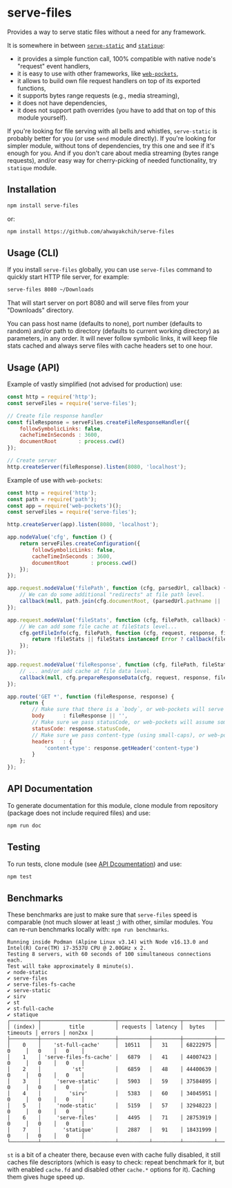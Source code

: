 serve-files
===========

Provides a way to serve static files without a need for any framework.

It is somewhere in between [`serve-static`](https://github.com/expressjs/serve-static) and [`statique`](https://github.com/IonicaBizau/statique):

- it provides a simple function call, 100% compatible with native node's "request" event handlers,
- it is easy to use with other frameworks, like [`web-pockets`](https://github.com/grncdr/web-pockets),
- it allows to build own file request handlers on top of its exported functions,
- it supports bytes range requests (e.g., media streaming),
- it does not have dependencies,
- it does not support path overrides (you have to add that on top of this module yourself).
 
If you're looking for file serving with all bells and whistles, `serve-static` is probably better for you (or use `send` module directly).
If you're looking for simpler module, without tons of dependencies, try this one and see if it's enough for you.
And if you don't care about media streaming (bytes range requests), and/or easy way for cherry-picking of needed functionality, try `statique` module.


## Installation

```sh
npm install serve-files
```

or:

```sh
npm install https://github.com/ahwayakchih/serve-files
```


## Usage (CLI)

If you install `serve-files` globally, you can use `serve-files` command to quickly start HTTP file server, for example:

```sh
serve-files 8080 ~/Downloads
```

That will start server on port 8080 and will serve files from your "Downloads" directory.

You can pass host name (defaults to none), port number (defaults to random) and/or path to directory (defaults to current working directory) as parameters, in any order.
It will never follow symbolic links, it will keep file stats cached and always serve files with cache headers set to one hour.


## Usage (API)

Example of vastly simplified (not advised for production) use:

```javascript
const http = require('http');
const serveFiles = require('serve-files');

// Create file response handler
const fileResponse = serveFiles.createFileResponseHandler({
	followSymbolicLinks: false,
	cacheTimeInSeconds : 3600,
	documentRoot       : process.cwd()
});

// Create server
http.createServer(fileResponse).listen(8080, 'localhost');
```

Example of use with `web-pockets`:

```javascript
const http = require('http');
const path = require('path');
const app = require('web-pockets')();
const serveFiles = require('serve-files');

http.createServer(app).listen(8080, 'localhost');

app.nodeValue('cfg', function () {
	return serveFiles.createConfiguration({
		followSymbolicLinks: false,
		cacheTimeInSeconds : 3600,
		documentRoot       : process.cwd()
	});
});

app.request.nodeValue('filePath', function (cfg, parsedUrl, callback) {
	// We can do some additional "redirects" at file path level.
	callback(null, path.join(cfg.documentRoot, (parsedUrl.pathname || '/')));
});

app.request.nodeValue('fileStats', function (cfg, filePath, callback) {
	// We can add some file cache at fileStats level...
	cfg.getFileInfo(cfg, filePath, function (cfg, request, response, filePath, fileStats) {
		return !fileStats || fileStats instanceof Error ? callback(fileStats) : callback(null, fileStats);
	});
});

app.request.nodeValue('fileResponse', function (cfg, filePath, fileStats, request, response, callback) {
	// ... and/or add cache at file data level.
	callback(null, cfg.prepareResponseData(cfg, request, response, filePath, fileStats));
});

app.route('GET *', function (fileResponse, response) {
	return {
		// Make sure that there is a `body`, or web-pockets will serve fileResponse as JSON object.
		body      : fileResponse || '',
		// Make sure we pass statusCode, or web-pockets will assume some default.
		statusCode: response.statusCode,
		// Make sure we pass content-type (using small-caps), or web-pockets will assume default.
		headers   : {
			'content-type': response.getHeader('content-type')
		}
	};
});
```

## API Documentation

To generate documentation for this module, clone module from repository (package does not include required files) and use:

```sh
npm run doc
```

## Testing

To run tests, clone module (see [API Dcoumentation](#API-Documentation)) and use:

```sh
npm test
```

## Benchmarks

These benchmarks are just to make sure that `serve-files` speed is comparable (not much slower at least ;) with other, similar modules.
You can re-run benchmarks locally with: `npm run benchmarks`.

```
Running inside Podman (Alpine Linux v3.14) with Node v16.13.0 and Intel(R) Core(TM) i7-3537U CPU @ 2.00GHz x 2.
Testing 8 servers, with 60 seconds of 100 simultaneous connections each.
Test will take approximately 8 minute(s).
✔ node-static
✔ serve-files
✔ serve-files-fs-cache
✔ serve-static
✔ sirv
✔ st
✔ st-full-cache
✔ statique
┌─────────┬────────────────────────┬──────────┬─────────┬──────────┬──────────┬────────┬────────┐
│ (index) │         title          │ requests │ latency │  bytes   │ timeouts │ errors │ non2xx │
├─────────┼────────────────────────┼──────────┼─────────┼──────────┼──────────┼────────┼────────┤
│    0    │    'st-full-cache'     │  10511   │   31    │ 68222975 │    0     │   0    │   0    │
│    1    │ 'serve-files-fs-cache' │   6879   │   41    │ 44007423 │    0     │   0    │   0    │
│    2    │          'st'          │   6859   │   48    │ 44400639 │    0     │   0    │   0    │
│    3    │     'serve-static'     │   5903   │   59    │ 37584895 │    0     │   0    │   0    │
│    4    │         'sirv'         │   5383   │   60    │ 34045951 │    0     │   0    │   0    │
│    5    │     'node-static'      │   5159   │   57    │ 32948223 │    0     │   0    │   0    │
│    6    │     'serve-files'      │   4495   │   71    │ 28753919 │    0     │   0    │   0    │
│    7    │       'statique'       │   2887   │   91    │ 18431999 │    0     │   0    │   0    │
└─────────┴────────────────────────┴──────────┴─────────┴──────────┴──────────┴────────┴────────┘
```

`st` is a bit of a cheater there, because even with cache fully disabled, it still caches file descriptors (which is easy to check: repeat benchmark for it, but with enabled `cache.fd` and disabled other `cache.*` options for it). Caching them gives huge speed up.
